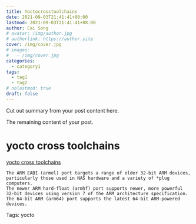 ```yaml
---
title: Yoctocrosstoolchains
date: 2021-09-03T21:41:41+08:00
lastmod: 2021-09-03T21:41:41+08:00
author: Cai Song
# avatar: /img/author.jpg
# authorlink: https://author.site
cover: /img/cover.jpg
# images:
#   - /img/cover.jpg
categories:
  - category1
tags:
  - tag1
  - tag2
# nolastmod: true
draft: false
---
```


Cut out summary from your post content here.

<!--more-->

The remaining content of your post.
# yocto cross toolchains
[yocto cross toolchains](http://downloads.yoctoproject.org/releases/yocto/yocto-2.3/toolchain/x86_64/  "cross toolchains")


    The ARM EABI (armel) port targets a range of older 32-bit ARM devices, particularly those used in NAS hardware and a variety of *plug computers.
    The newer ARM hard-float (armhf) port supports newer, more powerful 32-bit devices using version 7 of the ARM architecture specification.
    The 64-bit ARM (arm64) port supports the latest 64-bit ARM-powered devices.


Tags:
  yocto